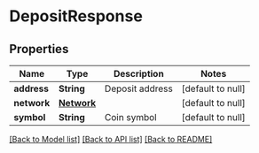 # DepositResponse
## Properties

| Name | Type | Description | Notes |
|------------ | ------------- | ------------- | -------------|
| **address** | **String** | Deposit address | [default to null] |
| **network** | [**Network**](Network.md) |  | [default to null] |
| **symbol** | **String** | Coin symbol | [default to null] |

[[Back to Model list]](../README.md#documentation-for-models) [[Back to API list]](../README.md#documentation-for-api-endpoints) [[Back to README]](../README.md)

